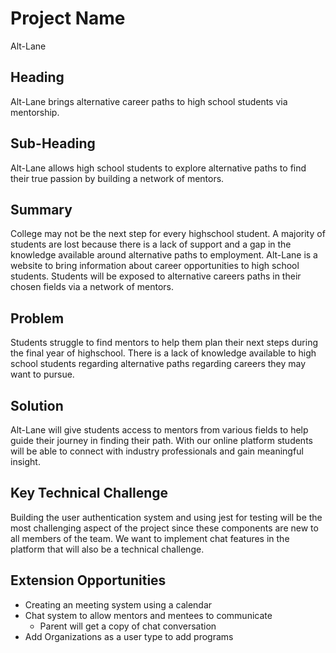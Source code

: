 # Project Name #
Alt-Lane 

## Heading ##
Alt-Lane brings alternative career paths to high school students via mentorship.

## Sub-Heading ##
Alt-Lane allows high school students to explore alternative paths to find their true passion by building a network of mentors. 

## Summary ##
College may not be the next step for every highschool student. A majority of students are lost because there is a lack of support and a gap in the knowledge available around alternative paths to employment.  Alt-Lane is a website to bring information about career opportunities to high school students. Students will be exposed to alternative careers paths in their chosen fields via a network of mentors. 

## Problem ##
Students struggle to find mentors to help them plan their next steps during the final year of highschool. There is a lack of knowledge available to high school students regarding alternative paths regarding careers they may want to pursue.

## Solution ##
Alt-Lane will give students access to mentors from various fields to help guide their journey in finding their path. With our online platform students will be able to connect with industry professionals and gain meaningful insight.

## Key Technical Challenge ##
Building the user authentication system and using jest for testing will be the most challenging aspect of the project since these components are new to all members of the team. We want to implement chat features in the platform that will also be a technical challenge. 

## Extension Opportunities ##
- Creating an meeting system using a calendar
- Chat system to allow mentors and mentees to communicate
  - Parent will get a copy of chat conversation
- Add Organizations as a user type to add programs 


